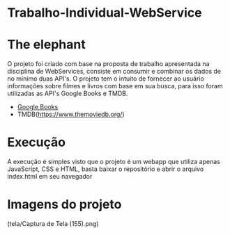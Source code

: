 # Trabalho-Individual-WebService

# The elephant
O projeto foi criado com base na proposta de trabalho apresentada na disciplina de WebServices, consiste em consumir e combinar os dados de no mínimo duas API's. O projeto tem o intuito de fornecer ao usuário informações sobre filmes e livros com base em sua busca, para isso foram utilizadas as API's Google Books e TMDB.

* [Google Books](https://developers.google.com/books/docs/overview)
* TMDB(https://www.themoviedb.org/)

# Execução
A execução é simples visto que o projeto é um webapp que utiliza apenas JavaScript, CSS e HTML, basta baixar o repositório e abrir o arquivo index.html em seu navegador

# Imagens do projeto
(tela/Captura de Tela (155).png)
